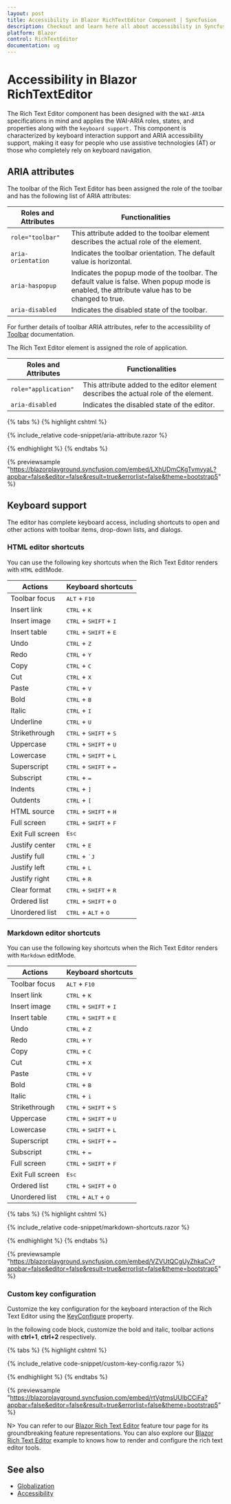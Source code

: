 ```yaml
---
layout: post
title: Accessibility in Blazor RichTextEditor Component | Syncfusion
description: Checkout and learn here all about accessibility in Syncfusion Blazor RichTextEditor component and more.
platform: Blazor
control: RichTextEditor
documentation: ug
---
```


# Accessibility in Blazor RichTextEditor

The Rich Text Editor component has been designed with the `WAI-ARIA` specifications in mind and applies the WAI-ARIA roles, states, and properties along with the `keyboard support.` This component is characterized by keyboard interaction support and ARIA accessibility support, making it easy for people who use assistive technologies (AT) or those who completely rely on keyboard navigation.

## ARIA attributes

The toolbar of the Rich Text Editor has been assigned the role of the toolbar and has the following list of ARIA attributes:

| **Roles and Attributes** | **Functionalities** |
| --- | --- |
| `role="toolbar"` | This attribute added to the toolbar element describes the actual role of the element. |
| `aria-orientation` | Indicates the toolbar orientation. The default value is horizontal. |
| `aria-haspopup` | Indicates the popup mode of the toolbar. The default value is false. When popup mode is enabled, the attribute value has to be changed to true. |
| `aria-disabled` | Indicates the disabled state of the toolbar. |

For further details of toolbar ARIA attributes, refer to the accessibility of [Toolbar](../toolbar/accessibility) documentation.

The Rich Text Editor element is assigned the role of application.

| **Roles and Attributes** | **Functionalities** |
| --- | --- |
| `role="application"` | This attribute added to the editor element describes the actual role of the element. |
| `aria-disabled` | Indicates the disabled state of the editor. |

{% tabs %}
{% highlight cshtml %}

{% include_relative code-snippet/aria-attribute.razor %}

{% endhighlight %}
{% endtabs %}

{% previewsample "https://blazorplayground.syncfusion.com/embed/LXhUDmCKgTvmyyaL?appbar=false&editor=false&result=true&errorlist=false&theme=bootstrap5" %}

## Keyboard support

The editor has complete keyboard access, including shortcuts to open and other actions with toolbar items, drop-down lists, and dialogs. 

### HTML editor shortcuts

You can use the following key shortcuts when the Rich Text Editor renders with `HTML` editMode.

| Actions | Keyboard shortcuts |
|----------------|---------|
| Toolbar focus | <kbd>ALT</kbd> + <kbd>F10</kbd> |
| Insert link | <kbd>CTRL</kbd> + <kbd>K</kbd> |
| Insert image | <kbd>CTRL</kbd> + <kbd>SHIFT</kbd> + <kbd>I</kbd> |
| Insert table | <kbd>CTRL</kbd> + <kbd>SHIFT</kbd> + <kbd>E</kbd> |
| Undo | <kbd>CTRL</kbd> + <kbd>Z</kbd> |
| Redo | <kbd>CTRL</kbd> + <kbd>Y</kbd> |
| Copy | <kbd>CTRL</kbd> + <kbd>C</kbd> |
| Cut | <kbd>CTRL</kbd> + <kbd>X</kbd> |
| Paste| <kbd>CTRL</kbd> + <kbd>V</kbd> |
| Bold| <kbd>CTRL</kbd> + <kbd>B</kbd> |
| Italic| <kbd>CTRL</kbd> + <kbd>I</kbd> |
| Underline| <kbd>CTRL</kbd> + <kbd>U</kbd> |
| Strikethrough| <kbd>CTRL</kbd> + <kbd>SHIFT</kbd> + <kbd>S</kbd> |
| Uppercase| <kbd>CTRL</kbd> + <kbd>SHIFT</kbd> + <kbd>U</kbd> |
| Lowercase| <kbd>CTRL</kbd> + <kbd>SHIFT</kbd> + <kbd>L</kbd> |
| Superscript| <kbd>CTRL</kbd> + <kbd>SHIFT</kbd> + <kbd>=</kbd> |
| Subscript| <kbd>CTRL</kbd> + <kbd>=</kbd> |
| Indents| <kbd>CTRL</kbd> + <kbd>]</kbd> |
| Outdents| <kbd>CTRL</kbd> + <kbd>[</kbd> |
| HTML source | <kbd>CTRL</kbd> + <kbd>SHIFT</kbd> + <kbd>H</kbd> |
| Full screen| <kbd>CTRL</kbd> + <kbd>SHIFT</kbd> + <kbd>F</kbd> |
| Exit Full screen| <kbd>Esc</kbd> |
| Justify center| <kbd>CTRL</kbd> + <kbd>E</kbd> |
| Justify full | <kbd>CTRL</kbd> + <kbd>`J</kbd> |
| Justify left | <kbd>CTRL</kbd> + <kbd>L</kbd> |
| Justify right | <kbd>CTRL</kbd> + <kbd>R</kbd> |
| Clear format | <kbd>CTRL</kbd> + <kbd>SHIFT</kbd> + <kbd>R</kbd> |
| Ordered list | <kbd>CTRL</kbd> + <kbd>SHIFT</kbd> + <kbd>O</kbd> |
| Unordered list | <kbd>CTRL</kbd> + <kbd>ALT</kbd> + <kbd>O</kbd> |

### Markdown editor shortcuts

You can use the following key shortcuts when the Rich Text Editor renders with `Markdown` editMode.

| Actions | Keyboard shortcuts |
|----------------|---------|
| Toolbar focus| <kbd>ALT</kbd> + <kbd>F10</kbd> |
| Insert link| <kbd>CTRL</kbd> + <kbd>K</kbd> |
| Insert image| <kbd>CTRL</kbd> + <kbd>SHIFT</kbd> + <kbd>I</kbd> |
| Insert table| <kbd>CTRL</kbd> + <kbd>SHIFT</kbd> + <kbd>E</kbd> |
| Undo| <kbd>CTRL</kbd> + <kbd>Z</kbd> |
| Redo| <kbd>CTRL</kbd> + <kbd>Y</kbd> |
| Copy| <kbd>CTRL</kbd> + <kbd>C</kbd> |
| Cut| <kbd>CTRL</kbd> + <kbd>X</kbd> |
| Paste| <kbd>CTRL</kbd> + <kbd>V</kbd> |
| Bold| <kbd>CTRL</kbd> + <kbd>B</kbd> |
| Italic| <kbd>CTRL</kbd> + <kbd>i</kbd> |
| Strikethrough| <kbd>CTRL</kbd> + <kbd>SHIFT</kbd> + <kbd>S</kbd> |
| Uppercase| <kbd>CTRL</kbd> + <kbd>SHIFT</kbd> + <kbd>U</kbd> |
| Lowercase| <kbd>CTRL</kbd> + <kbd>SHIFT</kbd> + <kbd>L</kbd> |
| Superscript| <kbd>CTRL</kbd> + <kbd>SHIFT</kbd> + <kbd>=</kbd> |
| Subscript| <kbd>CTRL</kbd> + <kbd>=</kbd> |
| Full screen| <kbd>CTRL</kbd> + <kbd>SHIFT</kbd> + <kbd>F</kbd> |
| Exit Full screen| <kbd>Esc</kbd> |
| Ordered list| <kbd>CTRL</kbd> + <kbd>SHIFT</kbd> + <kbd>O</kbd> |
| Unordered list| <kbd>CTRL</kbd> + <kbd>ALT</kbd> + <kbd>O</kbd> |

{% tabs %}
{% highlight cshtml %}

{% include_relative code-snippet/markdown-shortcuts.razor %}

{% endhighlight %}
{% endtabs %}

{% previewsample "https://blazorplayground.syncfusion.com/embed/VZVUtQCgUyZhkaCv?appbar=false&editor=false&result=true&errorlist=false&theme=bootstrap5" %}

### Custom key configuration

Customize the key configuration for the keyboard interaction of the Rich Text Editor using the [KeyConfigure](https://help.syncfusion.com/cr/blazor/Syncfusion.Blazor.RichTextEditor.SfRichTextEditor.html#Syncfusion_Blazor_RichTextEditor_SfRichTextEditor_KeyConfigure) property.

In the following code block, customize the bold and italic, toolbar actions with **ctrl+1**, **ctrl+2** respectively.

{% tabs %}
{% highlight cshtml %}

{% include_relative code-snippet/custom-key-config.razor %}

{% endhighlight %}
{% endtabs %}

{% previewsample "https://blazorplayground.syncfusion.com/embed/rtVgtmsUUIbCCiFa?appbar=false&editor=false&result=true&errorlist=false&theme=bootstrap5" %}

N> You can refer to our [Blazor Rich Text Editor](https://www.syncfusion.com/blazor-components/blazor-wysiwyg-rich-text-editor) feature tour page for its groundbreaking feature representations. You can also explore our [Blazor Rich Text Editor](https://blazor.syncfusion.com/demos/rich-text-editor/overview?theme=bootstrap4) example to knows how to render and configure the rich text editor tools.

## See also

* [Globalization](./globalization/)
* [Accessibility](./accessibility/)